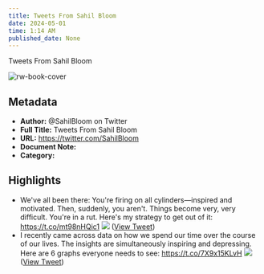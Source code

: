 ```yaml
---
title: Tweets From Sahil Bloom
date: 2024-05-01
time: 1:14 AM
published_date: None
---
```

Tweets From Sahil Bloom

![rw-book-cover](https://pbs.twimg.com/profile_images/1586859332104343552/V1HRpbP1.jpg)

## Metadata
- **Author:** @SahilBloom on Twitter
- **Full Title:** Tweets From Sahil Bloom
- **URL:** https://twitter.com/SahilBloom
- **Document Note:** 
- **Category:**

## Highlights
- We've all been there: You're firing on all cylinders—inspired and motivated. Then, suddenly, you aren't. Things become very, very difficult.
  You're in a rut.
  Here's my strategy to get out of it: https://t.co/mt98nHQic1
  ![](https://pbs.twimg.com/media/Fxic4LFWcAEHedD.jpg) ([View Tweet](https://twitter.com/SahilBloom/status/1664252554295779329))
- I recently came across data on how we spend our time over the course of our lives.
  The insights are simultaneously inspiring and depressing.
  Here are 6 graphs everyone needs to see: https://t.co/7X9x15KLvH
  ![](https://pbs.twimg.com/media/FyWAF8DWcAEQC2-.jpg) ([View Tweet](https://twitter.com/SahilBloom/status/1667880082956857346))
